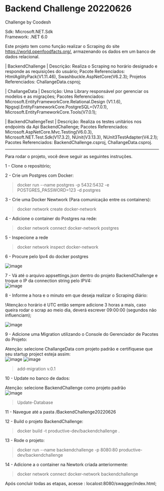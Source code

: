 # Backend Challenge 20220626
Challenge by Coodesh

Sdk: Microsoft.NET.Sdk                                                                                                                                                 
Framework: .NET 6.0

Este projeto tem como função realizar o Scraping do site https://world.openfoodfacts.org/, armazenando os dados em um banco de dados relacional.


| BackendChallenge | 
Descrição: Realiza o Scraping no horário designado e responde as requisições do usuário;
Pacote Referenciados: HtmlAgilityPack(V1.11.46), Swashbuckle.AspNetCore(V6.2.3);
Projetos Referenciados: ChallangeData.csproj;

| ChallangeData |
Descrição: Uma Library responsável por gerenciar os modelos e as migrações;
Pacotes Referenciados: Microsoft.EntityFrameworkCore.Relational.Design (V1.1.6), Npgsql.EntityFrameworkCore.PostgreSQL=(V7.0.1),
Microsoft.EntityFrameworkCore.Tools(V7.0.1);

| BackendChallengeTest |
Descrição: Realiza os testes unitários nos endpoints da Api BackendChallenge;
Pacotes Referenciados: Microsoft.AspNetCore.Mvc.Testing(V6.0.3), Microsoft.NET.Test.Sdk(V17.3.2), NUnit(V3.13.3), NUnit3TestAdapter(V4.2.1);
Pacotes Referenciados: BackendChallenge.csproj, ChallangeData.csproj.

-----------------------------------------------------------------------------------------------------------------------------------------------------------------------
Para rodar o projeto, você deve seguir as seguintes instruções.

1 - Clone o repositório;

2 - Crie um Postgres com Docker:
> docker run --name postgres -p 5432:5432 -e POSTGRES_PASSWORD=123 -d postgres

3 - Crie uma Docker Newtwork (Para comunicação entre os containers):
> docker network create docker-network

4 - Adicione o container do Postgres na rede:
> docker network connect docker-network postgres

5 - Inspecione a rede
> docker network inspect docker-network

6 - Procure pelo Ipv4 do docker postgres                                                                                                                               
                                                                                                                                                          
![image](https://user-images.githubusercontent.com/90391201/210358491-2fed7192-ec10-4323-a545-c75c38871b30.png)

7 - Vá até o arquivo appsettings.json dentro do projeto BackendChallenge e troque o IP da connection string pelo IPV4:                                                                                                                                                                                                               
![image](https://user-images.githubusercontent.com/90391201/210363201-a8d35ffa-d178-4abe-b267-0b14fe832156.png)

8 - Informe a hora e o minuto em que deseja realizar o Scraping diário:   

!Atenção:o horário é UTC então sempre adicione 3 horas a mais, caso queira rodar o scrap ao meio dia, deverá escrever 09:00:00 (segundos não influenciam);           
                                                                                                                                                              
![image](https://user-images.githubusercontent.com/90391201/210363293-2d68adb1-1ee7-4936-b958-ba60c9b656c3.png)

9 - Adicione uma Migration utilizando o Console do Gerenciador de Pacotes do Projeto:

Atenção: selecione ChallangeData com projeto padrão e certifiquese que seu startup project esteja assim:                                                               
![image](https://user-images.githubusercontent.com/90391201/210361264-e4158f92-dcdc-46a1-a108-f0f287c7e6a1.png)
![image](https://user-images.githubusercontent.com/90391201/210436925-e98177cb-e45f-46b9-bbfe-d4d557af40fe.png)
                                                                                                                                                                 
> add-migration v.0.1

10 - Update no banco de dados:

Atenção: selecione BackendChallenge como projeto padrão                                                                                                                                                                                                                                                    
![image](https://user-images.githubusercontent.com/90391201/210361747-21c6453c-2b29-49d1-b6b5-7f42a9b79862.png)
> Update-Database

11 - Navegue até a pasta  /BackendChallenge20220626

12 - Build o projeto BackendChallenge:
> docker build -t productive-dev/backendchallenge .

13 - Rode o projeto:
> docker run --name backendchallenge -p 8080:80  productive-dev/backendchallenge

14 - Adicione a o container na Newtork criada anteriormente:
> docker network connect docker-network backendchallenge

Após concluir todas as etapas, acesse : localost:8080/swagger/index.html;







